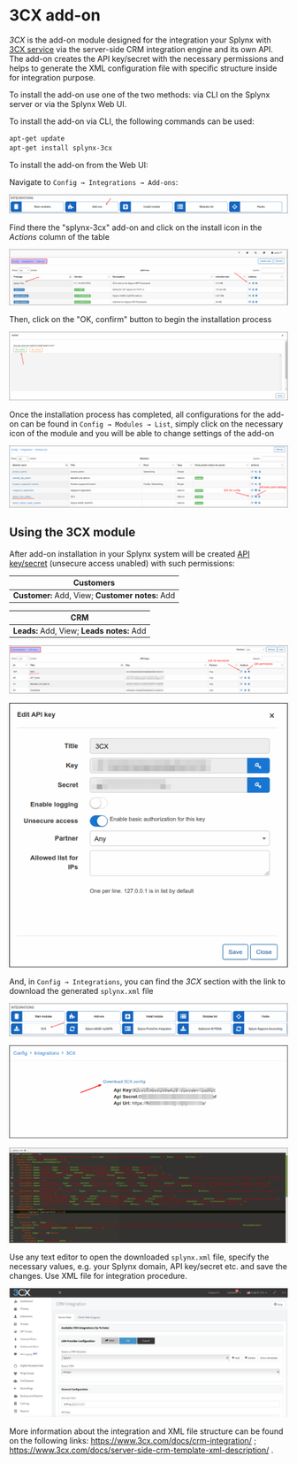 3CX add-on
========

*3CX* is the add-on module designed for the integration your Splynx with [3CX service](https://www.3cx.com/call-center/crm-integration/) via the server-side CRM integration engine and its own API. The add-on creates the API key/secret with the necessary permissions and helps to generate the XML configuration file with specific structure inside for integration purpose.

To install the add-on use one of the two methods: via CLI on the Splynx server or via the Splynx Web UI.

To install the add-on via CLI, the following commands can be used:

```bash
apt-get update  
apt-get install splynx-3cx
```

To install the add-on from the Web UI:

Navigate to `Config → Integrations → Add-ons`:

![](img_000001.png)

Find there the "splynx-3cx" add-on and click on the install icon in the *Actions* column of the table

![](img_000002.png)

Then, click on the "OK, confirm" button to begin the installation process

![](img_000003.png)

Once the installation process has completed, all configurations for the add-on can be found in `Config → Modules → List`, simply click on the necessary icon of the module and you will be able to change settings of the add-on

![](img_000004.png)

## Using the 3CX module

After add-on installation in your Splynx system will be created [API key/secret](administration/main/api_keys/api_keys.md) (unsecure access unabled) with such permissions:

|Customers|
|:-----------:|
|**Customer:** Add, View; **Customer notes:** Add|

|CRM|
|:-----------:|
|**Leads:** Add, View; **Leads notes:** Add|

![](img_000005.png)

![](img_000006.png)

And, in `Config → Integrations`, you can find the *3CX* section with the link to download the generated `splynx.xml` file

![](img_000007.png)

![](img_000008.png)

![](img_000009.png)

Use any text editor to open the downloaded `splynx.xml` file, specify the necessary values, e.g. your Splynx domain, API key/secret etc. and save the changes. Use XML file for integration procedure.

![](img_000010.png)

More information about the integration and XML file structure can be found on the following links: https://www.3cx.com/docs/crm-integration/ ; https://www.3cx.com/docs/server-side-crm-template-xml-description/ .
